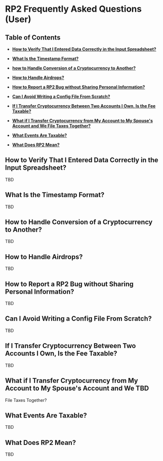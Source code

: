# RP2 Frequently Asked Questions (User)

## Table of Contents

* **[How to Verify That I Entered Data Correctly in the Input Spreadsheet?](#how-to-verify-that-i-entered-data-correctly-in-the-input-spreadsheet)**
* **[What Is the Timestamp Format?](#what-is-the-timestamp-format)**
* **[how to Handle Conversion of a Cryptocurrency to Another?](#how-to-handle-conversion-of-a-cryptocurrency-to-another)**
* **[How to Handle Airdrops?](#how-to-handle-airdrops)**

* **[How to Report a RP2 Bug without Sharing Personal Information?](#how-to-report-a-rp2-bug-without-sharing-personal-information)**

* **[Can I Avoid Writing a Config File From Scratch?](#can-i-avoid-writing-a-config-file-from-scratch)**

* **[If I Transfer Cryptocurrency Between Two Accounts I Own, Is the Fee Taxable?](#if-i-transfer-cryptocurrency-between-two-accounts-i-own-is-the-fee-taxable)**
* **[What if I Transfer Cryptocurrency from My Account to My Spouse's Account and We File Taxes Together?](#what-if-i-transfer-cryptocurrency-from-my-account-to-my-spouses-account-and-we-file-taxes-together)**
* **[What Events Are Taxable?](#what-events-are-taxable)**

* **[What Does RP2 Mean?](#what-does-rp2-mean)**

## How to Verify That I Entered Data Correctly in the Input Spreadsheet?
TBD
## What Is the Timestamp Format?
TBD
## How to Handle Conversion of a Cryptocurrency to Another?
TBD
## How to Handle Airdrops?
TBD

## How to Report a RP2 Bug without Sharing Personal Information?
TBD

## Can I Avoid Writing a Config File From Scratch?
TBD

## If I Transfer Cryptocurrency Between Two Accounts I Own, Is the Fee Taxable?
TBD
## What if I Transfer Cryptocurrency from My Account to My Spouse's Account and We TBD
File Taxes Together?
## What Events Are Taxable?
TBD

## What Does RP2 Mean?
TBD
